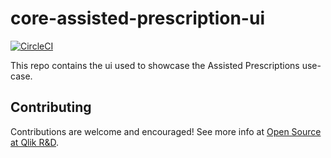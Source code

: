 # core-assisted-prescription-ui

[![CircleCI](https://circleci.com/gh/qlik-oss/core-assisted-prescription-gateway.svg?style=svg)](https://circleci.com/gh/qlik-oss/core-assisted-prescription-ui)

This repo contains the ui used to showcase the Assisted Prescriptions use-case.

## Contributing

Contributions are welcome and encouraged! See more info at [Open Source at Qlik R&D](https://github.com/qlik-oss/open-source).
